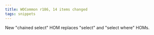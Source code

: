 ```yaml
---
title: WOCommon r186, 14 items changed
tags: snippets
---
```


New "chained select" HOM replaces "select" and "select where" HOMs.
